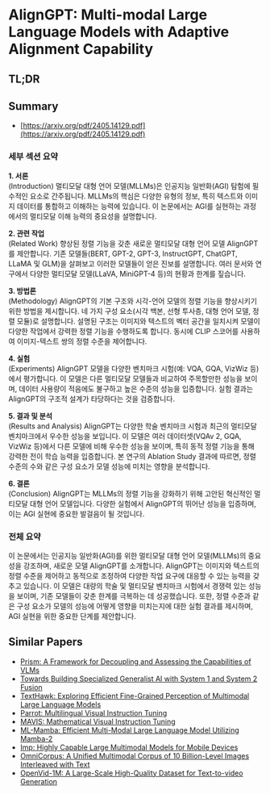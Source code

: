 # AlignGPT: Multi-modal Large Language Models with Adaptive Alignment Capability
## TL;DR
## Summary
- [https://arxiv.org/pdf/2405.14129.pdf](https://arxiv.org/pdf/2405.14129.pdf)

### 세부 섹션 요약

**1. 서론**  
(Introduction)
멀티모달 대형 언어 모델(MLLMs)은 인공지능 일반화(AGI) 탐험에 필수적인 요소로 간주됩니다. MLLMs의 핵심은 다양한 유형의 정보, 특히 텍스트와 이미지 데이터를 통합하고 이해하는 능력에 있습니다. 이 논문에서는 AGI를 실현하는 과정에서의 멀티모달 이해 능력의 중요성을 설명합니다.

**2. 관련 작업**  
(Related Work)
향상된 정렬 기능을 갖춘 새로운 멀티모달 대형 언어 모델 AlignGPT를 제안합니다. 기존 모델들(BERT, GPT-2, GPT-3, InstructGPT, ChatGPT, LLaMA 및 GLM)을 살펴보고 이러한 모델들이 얻은 진보를 설명합니다. 여러 문서와 연구에서 다양한 멀티모달 모델(LLaVA, MiniGPT-4 등)의 현황과 한계를 짚습니다.

**3. 방법론**  
(Methodology)
AlignGPT의 기본 구조와 시각-언어 모델의 정렬 기능을 향상시키기 위한 방법을 제시합니다. 네 가지 구성 요소(시각 백본, 선형 투사층, 대형 언어 모델, 정렬 모듈)로 설명합니다. 설명된 구조는 이미지와 텍스트의 벡터 공간을 일치시켜 모델이 다양한 작업에서 강력한 정렬 기능을 수행하도록 합니다. 동시에 CLIP 스코어를 사용하여 이미지-텍스트 쌍의 정렬 수준을 제어합니다.

**4. 실험**  
(Experiments)
AlignGPT 모델을 다양한 벤치마크 시험(예: VQA, GQA, VizWiz 등)에서 평가합니다. 이 모델은 다른 멀티모달 모델들과 비교하여 주목할만한 성능을 보이며, 데이터 사용량이 적음에도 불구하고 높은 수준의 성능을 입증합니다. 실험 결과는 AlignGPT의 구조적 설계가 타당하다는 것을 검증합니다.

**5. 결과 및 분석**  
(Results and Analysis)
AlignGPT는 다양한 학술 벤치마크 시험과 최근의 멀티모달 벤치마크에서 우수한 성능을 보입니다. 이 모델은 여러 데이터셋(VQAv 2, GQA, VizWiz 등)에서 다른 모델에 비해 우수한 성능을 보이며, 특히 동적 정렬 기능을 통해 강력한 전이 학습 능력을 입증합니다. 본 연구의 Ablation Study 결과에 따르면, 정렬 수준의 수와 같은 구성 요소가 모델 성능에 미치는 영향을 분석합니다.

**6. 결론**  
(Conclusion)
AlignGPT는 MLLMs의 정렬 기능을 강화하기 위해 고안된 혁신적인 멀티모달 대형 언어 모델입니다. 다양한 실험에서 AlignGPT의 뛰어난 성능을 입증하며, 이는 AGI 실현에 중요한 발걸음이 될 것입니다.

### 전체 요약

이 논문에서는 인공지능 일반화(AGI)를 위한 멀티모달 대형 언어 모델(MLLMs)의 중요성을 강조하며, 새로운 모델 AlignGPT를 소개합니다. AlignGPT는 이미지와 텍스트의 정렬 수준을 제어하고 동적으로 조정하여 다양한 작업 요구에 대응할 수 있는 능력을 갖추고 있습니다. 이 모델은 대량의 학술 및 멀티모달 벤치마크 시험에서 경쟁력 있는 성능을 보이며, 기존 모델들이 갖춘 한계를 극복하는 데 성공했습니다. 또한, 정렬 수준과 같은 구성 요소가 모델의 성능에 어떻게 영향을 미치는지에 대한 실험 결과를 제시하며, AGI 실현을 위한 중요한 단계를 제안합니다.

## Similar Papers
- [Prism: A Framework for Decoupling and Assessing the Capabilities of VLMs](2406.14544.md)
- [Towards Building Specialized Generalist AI with System 1 and System 2 Fusion](2407.08642.md)
- [TextHawk: Exploring Efficient Fine-Grained Perception of Multimodal Large Language Models](2404.09204.md)
- [Parrot: Multilingual Visual Instruction Tuning](2406.02539.md)
- [MAVIS: Mathematical Visual Instruction Tuning](2407.08739.md)
- [ML-Mamba: Efficient Multi-Modal Large Language Model Utilizing Mamba-2](2407.19832.md)
- [Imp: Highly Capable Large Multimodal Models for Mobile Devices](2405.12107.md)
- [OmniCorpus: A Unified Multimodal Corpus of 10 Billion-Level Images Interleaved with Text](2406.08418.md)
- [OpenVid-1M: A Large-Scale High-Quality Dataset for Text-to-video Generation](2407.02371.md)
